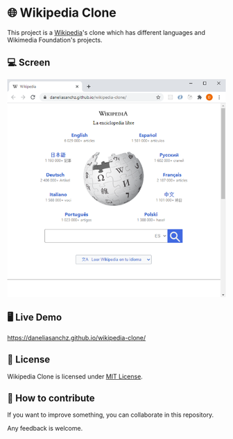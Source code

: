 # 🌐 Wikipedia Clone

This project is a [Wikipedia](https://www.wikipedia.org/)'s clone which has different languages and Wikimedia Foundation's projects. 

## 💻 Screen

![Wikipedia Image](https://github.com/DaneliaSanchz/wikipedia-clone/blob/master/main.png)

## 🖥 Live Demo

https://daneliasanchz.github.io/wikipedia-clone/

## 📜 License

Wikipedia Clone is licensed under [MIT License](https://github.com/DaneliaSanchz/wikipedia-clone/blob/master/LICENSE).

## 🤝 How to contribute

If you want to improve something, you can collaborate in this repository. 

Any feedback is welcome.
